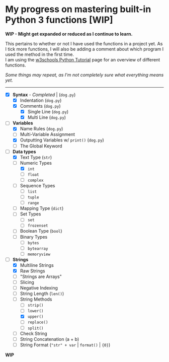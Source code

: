 # **My progress on mastering built-in Python 3 functions [WIP]**

**WIP - Might get expanded or reduced as I continue to learn.**

This pertains to whether or not I have used the functions in a project yet. As I tick more functions, I will also be adding a comment about which program I used the method in the first time.  
I am using the [w3schools Python Tutorial](https://www.w3schools.com/python/default.asp) page for an overview of different functions.

*Some things may repeat, as I'm not completely sure what everything means yet.*

---

- [x] **Syntax** - *Completed* | (`dog.py`)
  - [x] Indentation (`dog.py`)
  - [x] Comments (`dog.py`)
    - [x] Single Line (`dog.py`)
    - [x] Multi Line (`dog.py`)
- [ ] **Variables**
  - [x] Name Rules (`dog.py`)
  - [ ] Multi-Variable Assignment
  - [x] Outputting Variables w/ `print()` (`dog.py`)
  - [ ] The Global Keyword
- [ ] **Data types**
  - [x] Text Type (`str`)
  - [ ] Numeric Types
    - [x] `int`
    - [ ] `float`
    - [ ] `complex`
  - [ ] Sequence Types
    - [ ] `list`
    - [ ] `tuple`
    - [ ] `range`
  - [ ] Mapping Type (`dict`)
  - [ ] Set Types
    - [ ] `set`
    - [ ] `frozenset`
  - [ ] Boolean Type (`bool`)
  - [ ] Binary Types
    - [ ] `bytes`
    - [ ] `bytearray`
    - [ ] `memoryview`
- [ ] **Strings**
  - [x] Multiline Strings
  - [x] Raw Strings
  - [ ] "Strings are Arrays"
  - [ ] Slicing
  - [ ] Negative Indexing
  - [ ] String Length (`len()`)
  - [ ] String Methods
    - [ ] `strip()`
    - [ ] `lower()`
    - [x] `upper()`
    - [ ] `replace()`
    - [ ] `split()`
  - [ ] Check String
  - [ ] String Concatenation (a + b)
  - [ ] String Format (`"str" + var` | `format()` | `{0}`)

**WIP**